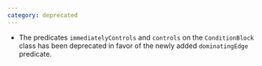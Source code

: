 ```yaml
---
category: deprecated
---
```

* The predicates `immediatelyControls` and `controls` on the `ConditionBlock`
  class has been deprecated in favor of the newly added `dominatingEdge`
  predicate.
